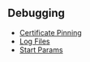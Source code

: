 ## Debugging
* [Certificate Pinning](Debugging-Certificate-Pinning)
* [Log Files](Installation-Directories#logfiles)
* [Start Params](Start-Parameters)